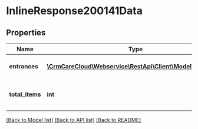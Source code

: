 # InlineResponse200141Data

## Properties
Name | Type | Description | Notes
------------ | ------------- | ------------- | -------------
**entrances** | [**\CrmCareCloud\Webservice\RestApi\Client\Model\Entrance[]**](Entrance.md) | List of available entrances. | [optional] 
**total_items** | **int** | The number of all found entrances. | [optional] 

[[Back to Model list]](../../README.md#documentation-for-models) [[Back to API list]](../../README.md#documentation-for-api-endpoints) [[Back to README]](../../README.md)

